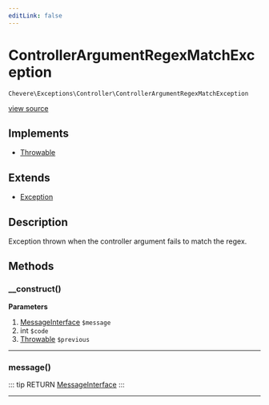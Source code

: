 ```yaml
---
editLink: false
---
```


# ControllerArgumentRegexMatchException

`Chevere\Exceptions\Controller\ControllerArgumentRegexMatchException`

[view source](https://github.com/chevere/chevere/blob/master/exceptions/Controller/ControllerArgumentRegexMatchException.php)

## Implements

- [Throwable](https://www.php.net/manual/class.throwable)

## Extends

- [Exception](../Core/Exception.md)

## Description

Exception thrown when the controller argument fails to match the regex.

## Methods

### __construct()

**Parameters**

1. [MessageInterface](../../Interfaces/Message/MessageInterface.md) `$message`
2. int `$code`
3. [Throwable](https://www.php.net/manual/class.throwable) `$previous`

---

### message()

::: tip RETURN
[MessageInterface](../../Interfaces/Message/MessageInterface.md)
:::

---
